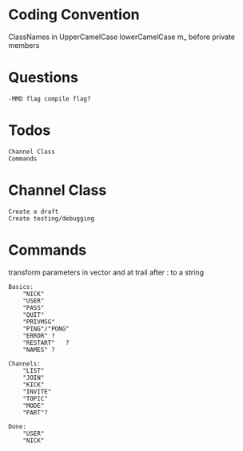 # Coding Convention
ClassNames in UpperCamelCase
lowerCamelCase
m_ before private members

# Questions
    -MMD flag compile flag?
    


# Todos
    Channel Class
    Commands

# Channel Class
    Create a draft
    Create testing/debugging 

# Commands
transform parameters in vector and at trail after : to a string

    Basics:
        "NICK"
        "USER"
        "PASS"
        "QUIT"
        "PRIVMSG"
        "PING"/"PONG"
        "ERROR" ?
        "RESTART"	?
        "NAMES" ?

    Channels:
        "LIST"
        "JOIN"
        "KICK"
        "INVITE"
        "TOPIC"
        "MODE"
        "PART"?

    Done:
        "USER"
        "NICK"